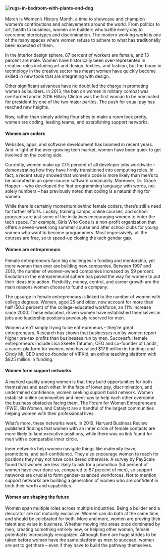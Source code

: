 #### ![rugs-in-bedroom-with-plants-and-dog](https://didr9pubr8qfh.cloudfront.net/blog/5d3c4db8350d29b778e3252a6ea28793_UserIns-Feed-PGC.jpg)

March is Women’s History Month, a time to showcase and champion women’s contributions and achievements around the world. From politics to art, health to business, women are builders who battle every day to overcome stereotypes and discrimination. The modern working world is one of the many spaces where women refuse to adhere to what has traditionally been expected of them.

In the interior design sphere, 87 percent of workers are female, and 13 percent are male. Women have historically been over-represented in creative roles including art and design, textiles, and fashion, but the boom in technology in the creative sector has meant women have quickly become skilled in new tools that are integrating with design.

Other significant advances have no doubt led the charge in promoting women as builders. In 2013, the ban on women in military combat was overturned and in 2016 Hillary Clinton was the first woman to be nominated for president by one of the two major parties. The push for equal pay has reached new heights.

Now, rather than simply adding flourishes to make a room look pretty, women are coding, leading teams, and establishing support networks.

#### Women are coders

Websites, apps, and software development has boomed in recent years. And in light of the ever-growing tech market, women have been quick to get involved on the coding side.

Currently, women make up 27.5 percent of all developer jobs worldwide – demonstrating how they have firmly transitioned into computing roles. In fact, a recent study showed that women’s code is more likely than men’s to be accepted in an open-source software community. Moreover, Dr. Grace Hopper – who developed the first programming language with words, not solely numbers – has previously noted that coding is a natural thing for women.

While there is certainly momentum behind female coders, there’s still a need for further efforts. Luckily, training camps, online courses, and school programs are just some of the initiatives encouraging women to enter the tech space. For example, Girls Who Code is a non-profit organization that offers a seven-week long summer course and after school clubs for young women who want to become programmers. Most impressively, all the courses are free, so to speed-up closing the tech gender gap.

#### Women are entrepreneurs

Female entrepreneurs face big challenges in funding and mentorship, yet more women than ever are building new companies. Between 1997 and 2013, the number of women-owned companies increased by 59 percent. Evolution in the entrepreneurial sphere has paved the way for women to put their ideas into action. Flexibility, money, control, and career growth are the main reasons women choose to found a company.

The upsurge in female entrepreneurs is linked to the number of women with college degrees. Women, aged 25 and older, now account for more than half (50.2 percent) of the college-educated workforce, an 11% increase since 2000. These educated, driven women have established themselves in jobs and leadership positions previously reserved for men.

Women aren’t simply trying to be entrepreneurs – they’re great entrepreneurs. Research has shown that businesses run by women report higher pre-tax profits than businesses run by men. Successful female entrepreneurs include Lisa Skeete Tatumm, CEO and co-founder of Landit, a career platform for women, who has raised $17.6 million in funding; and Cindy Mi, CEO and co-founder of VIPKid, an online teaching platform with $825 million in funding.

#### Women form support networks

A marked quality among women is that they build opportunities for both themselves and each other. In the face of lower pay, discrimination, and undermined confidence, women seeking support build network. Women establish online communities and meet-ups to help each other overcome the business obstacles facing them. The Forum for Women Entrepreneurs (FWE), BizWomen, and Catalyst are a handful of the largest communities helping women with their professional lives.

What’s more, these networks work. In 2019, Harvard Business Review published findings that women with an inner circle of female contacts are more likely to land executive positions, while there was no link found for men with a comparable inner circle.

Inner networks help women navigate things like maternity leave, promotions, and self-confidence. They also encourage women to reach for positions they may not have considered otherwise. A survey by PayScale found that women are less likely to ask for a promotion (54 percent of women have ever done so, compared to 67 percent of men), so support networks are crucial to form gender-balanced workforces. Not to mention, support networks are building a generation of women who are confident in both their worth and capabilities.

#### Women are shaping the future

Women span multiple roles across multiple industries. Being a builder and a decorator are not mutually exclusive. Women can do both at the same time, and should be celebrated for both. More and more, women are proving their talent and value in business. Whether moving into areas once dominated by men, creating something entirely new, or helping other women, female potential is increasingly recognized. Although there are huge strides to be taken before women have the same platform as men to succeed, women are set to get there – even if they have to build the pathway themselves.